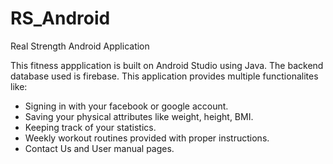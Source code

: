 # RS_Android
Real Strength Android Application

This fitness appplication is built on Android Studio using Java. The backend database used is firebase.
This application provides multiple functionalites like:
* Signing in with your facebook or google account.
* Saving your physical attributes like weight, height, BMI.
* Keeping track of your statistics.
* Weekly workout routines provided with proper instructions.
* Contact Us and User manual pages.

